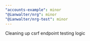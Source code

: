 ```yaml
---
"accounts-example": minor
"@ianwalter/nrg": minor
"@ianwalter/nrg-test": minor
---
```


Cleaning up csrf endpoint testing logic
